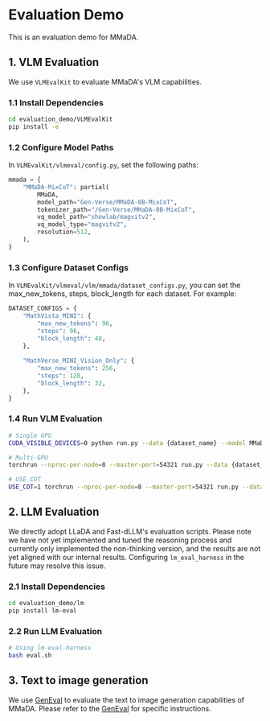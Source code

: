 # Evaluation Demo

This is an evaluation demo for MMaDA.

## 1. VLM Evaluation

We use `VLMEvalKit` to evaluate MMaDA's VLM capabilities.

### 1.1 Install Dependencies
```bash
cd evaluation_demo/VLMEvalKit
pip install -e
```

### 1.2 Configure Model Paths
In `VLMEvalKit/vlmeval/config.py`, set the following paths:

```python
mmada = {
    "MMaDA-MixCoT": partial(
        MMaDA, 
        model_path="Gen-Verse/MMaDA-8B-MixCoT",
        tokenizer_path="/Gen-Verse/MMaDA-8B-MixCoT",
        vq_model_path="showlab/magvitv2",
        vq_model_type="magvitv2",
        resolution=512,
    ),
}
```

### 1.3 Configure Dataset Configs
In `VLMEvalKit/vlmeval/vlm/mmada/dataset_configs.py`, you can set the max_new_tokens, steps, block_length for each dataset. For example: 

```python
DATASET_CONFIGS = {
    "MathVista_MINI": {
        "max_new_tokens": 96,
        "steps": 96,
        "block_length": 48,
    },
    
    "MathVerse_MINI_Vision_Only": {
        "max_new_tokens": 256,
        "steps": 128,
        "block_length": 32,
    },
}
```

### 1.4 Run VLM Evaluation
```bash
# Single GPU
CUDA_VISIBLE_DEVICES=0 python run.py --data {dataset_name} --model MMaDA-MixCoT

# Multi-GPU
torchrun --nproc-per-node=8 --master-port=54321 run.py --data {dataset_name} --model MMaDA-MixCoT

# USE COT 
USE_COT=1 torchrun --nproc-per-node=8 --master-port=54321 run.py --data MathVista_MINI --model MMaDA-MixCoT
```

## 2. LLM Evaluation

We directly adopt LLaDA and Fast-dLLM's evaluation scripts. Please note we have not yet implemented and tuned the reasoning process and currently only implemented the non-thinking version, and the results are not yet aligned with our internal results. 
Configuring `lm_eval_harness` in the future may resolve this issue.

### 2.1 Install Dependencies
```bash
cd evaluation_demo/lm
pip install lm-eval 
```

### 2.2 Run LLM Evaluation
```bash
# Using lm-eval-harness
bash eval.sh
```

## 3. Text to image generation

We use [GenEval](https://github.com/djghosh13/geneval) to evaluate the text to image generation capabilities of MMaDA. Please refer to the [GenEval](https://github.com/djghosh13/geneval) for specific instructions.



